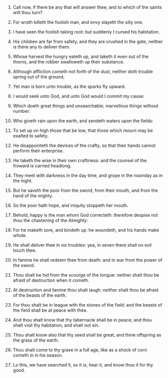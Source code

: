 1. Call now, if there be any that will answer thee; and to which of
the saints wilt thou turn?

2. For wrath killeth the foolish man, and
envy slayeth the silly one.

3. I have seen the foolish taking root: but suddenly I cursed his
habitation.

4. His children are far from safety, and they are crushed in the
gate, neither is there any to deliver them.

5. Whose harvest the hungry eateth up, and taketh it even out of the
thorns, and the robber swalloweth up their substance.

6. Although affliction cometh not forth of the dust, neither doth
trouble spring out of the ground;

7. Yet man is born unto trouble, as
the sparks fly upward.

8. I would seek unto God, and unto God would I commit my cause:

9. Which doeth great things and unsearchable; marvellous things without
number:

10. Who giveth rain upon the earth, and sendeth waters upon
the fields:

11. To set up on high those that be low; that those which
mourn may be exalted to safety.

12. He disappointeth the devices of the crafty, so that their hands
cannot perform their enterprise.

13. He taketh the wise in their own craftiness: and the counsel of
the froward is carried headlong.

14. They meet with darkness in the day time, and grope in the noonday
as in the night.

15. But he saveth the poor from the sword, from their mouth, and from
the hand of the mighty.

16. So the poor hath hope, and iniquity stoppeth her mouth.

17. Behold, happy is the man whom God correcteth: therefore despise
not thou the chastening of the Almighty:

18. For he maketh sore, and
bindeth up: he woundeth, and his hands make whole.

19. He shall deliver thee in six troubles: yea, in seven there shall
no evil touch thee.

20. In famine he shall redeem thee from death: and in war from the
power of the sword.

21. Thou shalt be hid from the scourge of the tongue: neither shalt
thou be afraid of destruction when it cometh.

22. At destruction and famine thou shalt laugh: neither shalt thou be
afraid of the beasts of the earth.

23. For thou shalt be in league with the stones of the field: and the
beasts of the field shall be at peace with thee.

24. And thou shalt know that thy tabernacle shall be in peace; and
thou shalt visit thy habitation, and shalt not sin.

25. Thou shalt know also that thy seed shall be great, and thine
offspring as the grass of the earth.

26. Thou shalt come to thy grave in a full age, like as a shock of
corn cometh in in his season.

27. Lo this, we have searched it, so it is; hear it, and know thou it
for thy good.